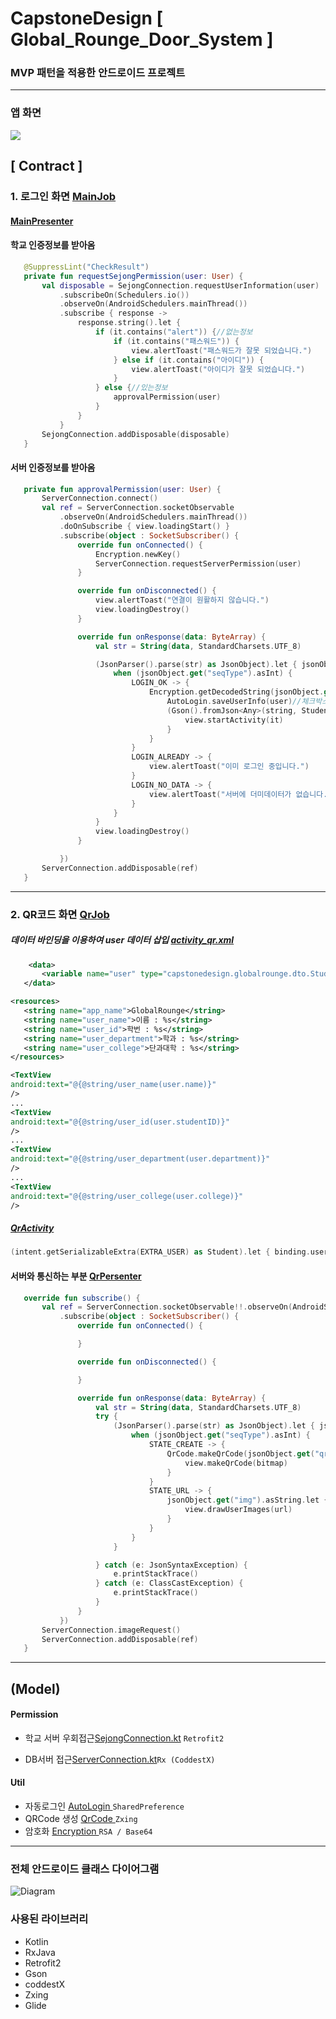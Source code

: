 ﻿# CapstoneDesign [ Global_Rounge_Door_System ]
### MVP 패턴을 적용한 안드로이드 프로젝트

<hr/>  

### 앱 화면  
<img src="./image/app.PNG">

 

## [ Contract ]
 ### 1. 로그인 화면 [ MainJob ](https://github.com/zojae031/CapstoneDesign_Global_Rounge_Door_System/blob/android/GlobalRounge/app/src/main/java/capstonedesign/globalrounge/mainjob)
  
 #### [MainPresenter](https://github.com/zojae031/CapstoneDesign_Global_Rounge_Door_System/blob/android/GlobalRounge/app/src/main/java/capstonedesign/globalrounge/mainjob/MainPresenter.kt)  
 #### 학교 인증정보를 받아옴
 ```kotlin
    @SuppressLint("CheckResult")
    private fun requestSejongPermission(user: User) {
        val disposable = SejongConnection.requestUserInformation(user)
            .subscribeOn(Schedulers.io())
            .observeOn(AndroidSchedulers.mainThread())
            .subscribe { response ->
                response.string().let {
                    if (it.contains("alert")) {//없는정보
                        if (it.contains("패스워드")) {
                            view.alertToast("패스워드가 잘못 되었습니다.")
                        } else if (it.contains("아이디")) {
                            view.alertToast("아이디가 잘못 되었습니다.")
                        }
                    } else {//있는정보
                        approvalPermission(user)
                    }
                }
            }
        SejongConnection.addDisposable(disposable)
    }
 ```
 
 #### 서버 인증정보를 받아옴
 ```kotlin
    private fun approvalPermission(user: User) {
        ServerConnection.connect()
        val ref = ServerConnection.socketObservable
            .observeOn(AndroidSchedulers.mainThread())
            .doOnSubscribe { view.loadingStart() }
            .subscribe(object : SocketSubscriber() {
                override fun onConnected() {
                    Encryption.newKey()
                    ServerConnection.requestServerPermission(user)
                }

                override fun onDisconnected() {
                    view.alertToast("연결이 원활하지 않습니다.")
                    view.loadingDestroy()
                }

                override fun onResponse(data: ByteArray) {
                    val str = String(data, StandardCharsets.UTF_8)

                    (JsonParser().parse(str) as JsonObject).let { jsonObject ->
                        when (jsonObject.get("seqType").asInt) {
                            LOGIN_OK -> {
                                Encryption.getDecodedString(jsonObject.get("data").asString).let { string ->
                                    AutoLogin.saveUserInfo(user)//체크박스에 따른 자동로그인 저장
                                    (Gson().fromJson<Any>(string, Student::class.java) as Student).let {
                                        view.startActivity(it)
                                    }
                                }
                            }
                            LOGIN_ALREADY -> {
                                view.alertToast("이미 로그인 중입니다.")
                            }
                            LOGIN_NO_DATA -> {
                                view.alertToast("서버에 더미데이터가 없습니다.")
                            }
                        }
                    }
                    view.loadingDestroy()
                }

            })
        ServerConnection.addDisposable(ref)
    }
 ```
 <hr>  
 
 ### 2. QR코드 화면 [ QrJob ](https://github.com/zojae031/CapstoneDesign_Global_Rounge_Door_System/blob/android/GlobalRounge/app/src/main/java/capstonedesign/globalrounge/qrjob)
  
 
 ##### 데이터 바인딩을 이용하여 user 데이터 삽입 [ activity_qr.xml ](https://github.com/zojae031/CapstoneDesign_Global_Rounge_Door_System/blob/android/GlobalRounge/app/src/main/res/layout/activity_qr.xml)
 
 
 ```xml
     <data>
        <variable name="user" type="capstonedesign.globalrounge.dto.Student"/>
    </data>
 ```    
 
 ```xml
<resources>
    <string name="app_name">GlobalRounge</string>
    <string name="user_name">이름 : %s</string>
    <string name="user_id">학번 : %s</string>
    <string name="user_department">학과 : %s</string>
    <string name="user_college">단과대학 : %s</string>
</resources>

```
 ```xml
 <TextView
 android:text="@{@string/user_name(user.name)}"
 />
 ...
 <TextView
 android:text="@{@string/user_id(user.studentID)}"
 />
 ...
 <TextView
 android:text="@{@string/user_department(user.department)}"
 />
 ...
 <TextView
 android:text="@{@string/user_college(user.college)}"
 />
 ```
 
 ##### [QrActivity](https://github.com/zojae031/CapstoneDesign_Global_Rounge_Door_System/blob/android/GlobalRounge/app/src/main/java/capstonedesign/globalrounge/qrjob/QrActivity.kt)  
 
 ```kotlin
 (intent.getSerializableExtra(EXTRA_USER) as Student).let { binding.user = it }
 
 ```
 
#### 서버와 통신하는 부분 [QrPersenter](https://github.com/zojae031/CapstoneDesign_Global_Rounge_Door_System/blob/android/GlobalRounge/app/src/main/java/capstonedesign/globalrounge/qrjob/QrPresenter.kt)
 ```kotlin
    override fun subscribe() {
        val ref = ServerConnection.socketObservable!!.observeOn(AndroidSchedulers.mainThread())
            .subscribe(object : SocketSubscriber() {
                override fun onConnected() {

                }

                override fun onDisconnected() {

                }

                override fun onResponse(data: ByteArray) {
                    val str = String(data, StandardCharsets.UTF_8)
                    try {
                        (JsonParser().parse(str) as JsonObject).let { jsonObject ->
                            when (jsonObject.get("seqType").asInt) {
                                STATE_CREATE -> {
                                    QrCode.makeQrCode(jsonObject.get("qr").asString).let { bitmap ->
                                        view.makeQrCode(bitmap)
                                    }
                                }
                                STATE_URL -> {
                                    jsonObject.get("img").asString.let { url ->
                                        view.drawUserImages(url)
                                    }
                                }
                            }
                        }

                    } catch (e: JsonSyntaxException) {
                        e.printStackTrace()
                    } catch (e: ClassCastException) {
                        e.printStackTrace()
                    }
                }
            })
        ServerConnection.imageRequest()
        ServerConnection.addDisposable(ref)
    }
 ```
 
 
 <hr>  
 
## (Model)  
 
#### Permission
 + 학교 서버 우회접근[SejongConnection.kt](
 https://github.com/zojae031/CapstoneDesign_Global_Rounge_Door_System/blob/android/GlobalRounge/app/src/main/java/capstonedesign/globalrounge/model/permission/SejongConnection.kt) `Retrofit2`
 
 + DB서버 접근[ServerConnection.kt](https://github.com/zojae031/CapstoneDesign_Global_Rounge_Door_System/blob/android/GlobalRounge/app/src/main/java/capstonedesign/globalrounge/model/permission/ServerConnection.kt)``Rx (CoddestX)``
 
 #### Util  
 + 자동로그인  [ AutoLogin ](https://github.com/zojae031/CapstoneDesign_Global_Rounge_Door_System/blob/android/GlobalRounge/app/src/main/java/capstonedesign/globalrounge/model/util/AutoLogin.kt)``SharedPreference``
 + QRCode 생성  [ QrCode ](https://github.com/zojae031/CapstoneDesign_Global_Rounge_Door_System/blob/android/GlobalRounge/app/src/main/java/capstonedesign/globalrounge/model/util/QrCode.kt) ``Zxing``
 + 암호화  [ Encryption ](https://github.com/zojae031/CapstoneDesign_Global_Rounge_Door_System/blob/android/GlobalRounge/app/src/main/java/capstonedesign/globalrounge/model/util/Encryption.kt) ``RSA / Base64``
<hr>


### 전체 안드로이드 클래스 다이어그램
![Diagram](./ClassDiagram/Androidclass.jpg)


### 사용된 라이브러리
+ Kotlin
+ RxJava
+ Retrofit2
+ Gson
+ coddestX
+ Zxing
+ Glide
